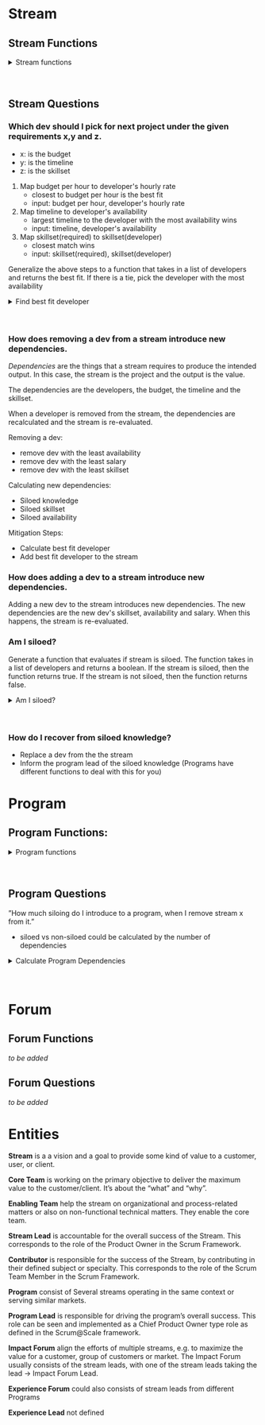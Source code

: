 # Stream

## Stream Functions
<details>
  <summary>Stream functions</summary>
  
This is pseudo code for the stream functions.
  ```javascript

    fn constructStream (
      streamName, // MyStream
      streamDescription, // This is a stream
      streamLeader, // Martin Maurer
      streamMembers[], // [Martin Maurer, John Doe, Jane Doe]
      streamValue, // 100000
      streamBalance, // 0
      streamDeadline, // 2020-01-01
      streamTags[], // [finance, money, Web3, Ethereum, blockchain, crypto, cryptocurrency]
    ) {
      stream = {
        name: streamName,
        description: streamDescription,
        leader: streamLeader,
        members: streamMembers[],
        value: streamValue,
        balance: streamBalance,
        deadline: streamDeadline,
      }
      return stream
    }

    fn constructDeveloper (
        name: string, // Martin Maurer
        github: string, // empea-careercriminal
        skill: string[], // [javascript, solidity, python, rust, go, c++, c, java, html, css, bash, git]
        hourlyRate: number, // 100
        availability_in_range: number, // 0
    ) {
      developer = {
        name: name,
        github: github,
        skill: skill[],
        hourlyRate: hourlyRate,
        availability_in_range: availability_in_range,
      }
      return developer
    }

    constructStream(streamName,streamDescription,streamLeader,streamMembers[],streamTags)
    bestFit(Developers, Budget, Timeline, Skillset)
    addDeveloper(Developer)
    removeDeveloper(Developer)
    amISiloed(Stream)
    amIPartOf(Program)
  ```
</details>
<br/><br/>

## Stream Questions

### Which dev should I pick for next project under the given requirements x,y and z.
- x: is the budget
- y: is the timeline
- z: is the skillset

1. Map budget per hour to developer's hourly rate
    - closest to budget per hour is the best fit
    - input: budget per hour, developer's hourly rate
2. Map timeline to developer's availability
    - largest timeline to the developer with the most availability wins
    - input: timeline, developer's availability
3. Map skillset(required) to skillset(developer)
    - closest match wins
    - input: skillset(required), skillset(developer)

Generalize the above steps to a function that takes in a list of developers and returns the best fit. If there is a tie, pick the developer with the most availability

<details>
  <summary>Find best fit developer</summary>

This is pseudo code for the bestFit() function.
```js

    fn bestFit(Developers, Budget, Timeline, Skillset) -> Developer {
        mapBudgetPerHourToDeveloperHourlyRate(Developers, Budget)
        mapTimelineToDeveloperAvailability(Developers, Timeline)
        mapSkillsetToDeveloperSkillset(Developers, Skillset)
        return bestFitDeveloper(Developers)
}
  ```
</details>
<br/><br/>

### How does removing a dev from a stream introduce new dependencies.
*Dependencies* are the things that a stream requires to produce the intended output. In this case, the stream is the project and the output is the value.

The dependencies are the developers, the budget, the timeline and the skillset.

When a developer is removed from the stream, the dependencies are recalculated and the stream is re-evaluated.

Removing a dev:
- remove dev with the least availability
- remove dev with the least salary
- remove dev with the least skillset

Calculating new dependencies:
- Siloed knowledge
- Siloed skillset
- Siloed availability

Mitigation Steps:
- Calculate best fit developer
- Add best fit developer to the stream

<!-- If this fails to recover, then we try the next step:
- Extend the timeline

If this fails to recover, then we try the **very last** step:
- Increase the budget -->

### How does adding a dev to a stream introduce new dependencies.
Adding a new dev to the stream introduces new dependencies. The new dependencies are the new dev's skillset, availability and salary.
When this happens, the stream is re-evaluated.

### Am I siloed?
Generate a function that evaluates if stream is siloed. The function takes in a list of developers and returns a boolean. If the stream is siloed, then the function returns true. If the stream is not siloed, then the function returns false.

<details>
  <summary>Am I siloed?</summary>

```javascript
fn amISiloed(Stream) -> boolean {
    let siloedKnowledge = evaluateSiloedKnowledge(Stream)
    let siloedSkillset = evaluateSiloedSkillset(Stream)
    let siloedAvailability = evaluateSiloedAvailability(Stream)
    return siloedKnowledge || siloedSkillset || siloedAvailability
}
fn evaluateSiloedKnowledge(Stream) -> boolean {
    let knowledge = Stream.map(dev => dev.knowledge)
    return knowledge.length === 1
}
fn evaluateSiloedSkillset(Stream) -> boolean {
    let skillset = Stream.map(dev => dev.skillset)
    return skillset.length === 1
}
fn evaluateSiloedAvailability(Stream) -> boolean {
    let availability = Stream.map(dev => dev.availability)
    return availability.length === 1
}
fn isSiloed(Stream) -> boolean {
    return amISiloed(Stream)
}
```
</details>
<br></br>

### How do I recover from siloed knowledge?
- Replace a dev from the the stream
- Inform the program lead of the siloed knowledge (Programs have different functions to deal with this for you)


# Program

## Program Functions:
<details>
  <summary>Program functions</summary>

```javaScript
calculateDependencies(Stream)
sumStreamDependencies(Program)
subtractStreamFromProgram(Stream, Program)
```
</details>
<br></br>

## Program Questions
”How much siloing do I introduce to a program, when I remove stream x from it.”
- siloed vs non-siloed could be calculated by the number of dependencies



<details>
  <summary>Calculate Program Dependencies</summary>

```javascript
fn calculateDependencies(Stream) -> number {
    let dependencies = Stream.map(dev => dev.dependencies)
    return dependencies.length
}

fn sumStreamDependencies(Program) -> number {
    let dependencies = Program.map(stream => calculateDependencies(stream))
    return dependencies.reduce((acc, curr) => acc + curr)
}

fn subtractStreamFromProgram(Stream, Program) -> number {
    let newProgram = Program.filter(stream => stream !== Stream)
    return sumStreamDependencies(newProgram)
}
```
</details>
<br></br>


# Forum
## Forum Functions
*to be added*
## Forum Questions
*to be added*


# Entities

**Stream** is a a vision and a goal to provide some kind of value to a customer, user, or client.

**Core Team** is working on the primary objective to deliver the maximum value to the customer/client. It’s about the “what” and “why”.

**Enabling Team** help the stream on organizational and process-related matters or also on non-functional technical matters. They enable the core team.

**Stream Lead** is accountable for the overall success of the Stream. This corresponds to the role of the Product Owner in the Scrum Framework.

**Contributor** is responsible for the success of the Stream, by contributing in their defined subject or specialty. This corresponds to the role of the Scrum Team Member in the Scrum Framework.

**Program** consist of Several streams operating in the same context or serving similar markets.

**Program Lead** is responsible for driving the program’s overall success. This role can be seen and implemented as a Chief Product Owner type role as defined in the Scrum@Scale framework.

**Impact Forum** align the efforts of multiple streams, e.g. to maximize the value for a customer, group of customers or market.
The Impact Forum usually consists of the stream leads, with one of the stream leads taking the lead → Impact Forum Lead.

**Experience Forum** could also consists of stream leads from different Programs

**Experience Lead** not defined

